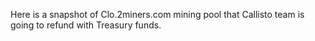 Here is a snapshot of Clo.2miners.com mining pool that Callisto team is going to refund with Treasury funds.
